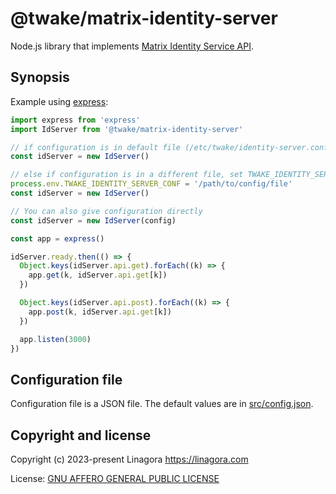 # @twake/matrix-identity-server

Node.js library that implements
[Matrix Identity Service API](https://spec.matrix.org/v1.6/identity-service-api/).

## Synopsis

Example using [express](https://www.npmjs.com/package/express):

```js
import express from 'express'
import IdServer from '@twake/matrix-identity-server'

// if configuration is in default file (/etc/twake/identity-server.conf)
const idServer = new IdServer()

// else if configuration is in a different file, set TWAKE_IDENTITY_SERVER_CONF
process.env.TWAKE_IDENTITY_SERVER_CONF = '/path/to/config/file'
const idServer = new IdServer()

// You can also give configuration directly
const idServer = new IdServer(config)

const app = express()

idServer.ready.then(() => {
  Object.keys(idServer.api.get).forEach((k) => {
    app.get(k, idServer.api.get[k])
  })

  Object.keys(idServer.api.post).forEach((k) => {
    app.post(k, idServer.api.get[k])
  })

  app.listen(3000)
})
```

## Configuration file

Configuration file is a JSON file. The default values are
in [src/config.json](./src/config.json).

## Copyright and license

Copyright (c) 2023-present Linagora <https://linagora.com>

License: [GNU AFFERO GENERAL PUBLIC LICENSE](https://ci.linagora.com/publicgroup/oss/twake/tom-server/-/blob/master/LICENSE)

